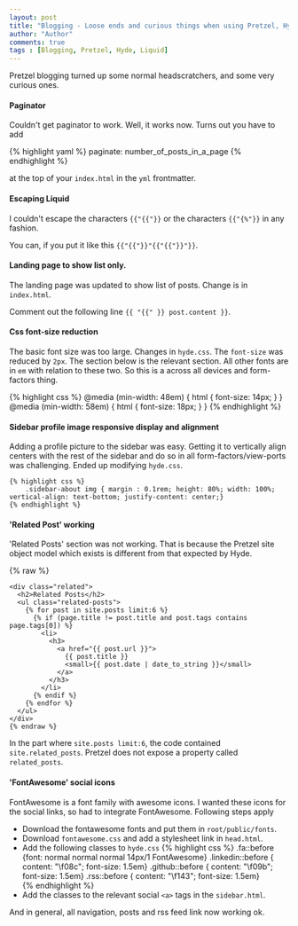 ```yaml
--- 
layout: post
title: "Blogging - Loose ends and curious things when using Pretzel, Hyde and Jekyll together."
author: "Author"
comments: true
tags : [Blogging, Pretzel, Hyde, Liquid]
---
```


Pretzel blogging turned up some normal headscratchers, and some very curious ones. 

#### Paginator
Couldn't get paginator to work. Well, it works now. Turns out you have to add 

{% highlight yaml %}
paginate:   number_of_posts_in_a_page
{% endhighlight %}

at the top of your `index.html` in the `yml` frontmatter.

#### Escaping Liquid
I couldn't escape the characters `{{"{{"}}` or the characters `{{"{%"}}` in any fashion. 

You can, if you put it like this `{{"{{"}}"{{"{{"}}"}}`.

#### Landing page to show list only.
The landing page was updated to show list of posts. Change is in `index.html`. 

Comment out the following line `{{ "{{" }} post.content }}`.

#### Css font-size reduction
The basic font size was too large. Changes in `hyde.css`. The `font-size` was reduced by `2px`. The section below is the relevant section. All other fonts are in `em` with relation to these two. So this is a across all devices and form-factors thing. 

{% highlight css %}
@media (min-width: 48em) {
    html {
        font-size: 14px;
    }
}
@media (min-width: 58em) {
    html {
        font-size: 18px;
    }
}
{% endhighlight %}

#### Sidebar profile image responsive display and alignment
Adding a profile picture to the sidebar was easy. Getting it to vertically align centers with the rest of the sidebar and do so in all form-factors/view-ports was challenging. Ended up modifying `hyde.css`.

    {% highlight css %}
        .sidebar-about img { margin : 0.1rem; height: 80%; width: 100%; vertical-align: text-bottom; justify-content: center;}
    {% endhighlight %}

#### 'Related Post' working
'Related Posts' section was not working. That is because the Pretzel site object model which exists is different from that expected by Hyde. 

{% raw %}
```
<div class="related">
  <h2>Related Posts</h2>
  <ul class="related-posts">
    {% for post in site.posts limit:6 %}
      {% if (page.title != post.title and post.tags contains page.tags[0]) %}
        <li>
          <h3>
            <a href="{{ post.url }}">
              {{ post.title }}
              <small>{{ post.date | date_to_string }}</small>
            </a>
          </h3>
        </li>
      {% endif %}
    {% endfor %}
  </ul>
</div>
{% endraw %}
```
In the part where `site.posts limit:6`, the code contained `site.related_posts`. Pretzel does not expose a property called `related_posts`.

#### 'FontAwesome' social icons 
FontAwesome is a font family with awesome icons. I wanted these icons for the social links, so had to integrate FontAwesome. Following steps apply 
-   Download the fontawesome fonts and put them in `root/public/fonts`. 
-   Download `fontawesome.css` and add a stylesheet link in `head.html`.
-   Add the following classes to `hyde.css`
    {% highlight css %}
        .fa::before {font: normal normal normal 14px/1 FontAwesome}
        .linkedin::before { content: "\f08c"; font-size: 1.5em}
        .github::before { content: "\f09b"; font-size: 1.5em}
        .rss::before { content: "\f143"; font-size: 1.5em}    
    {% endhighlight %}
-   Add the classes to the relevant social `<a>` tags in the `sidebar.html`.

And in general, all navigation, posts and rss feed link now working ok. 